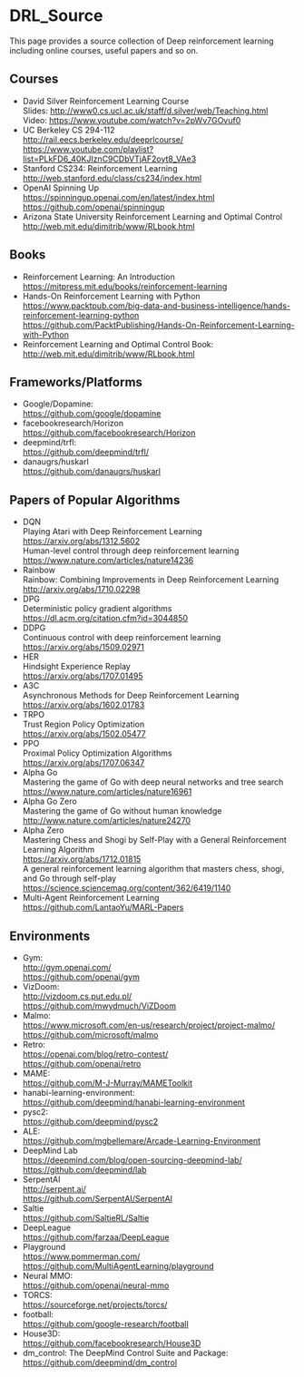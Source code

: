 # DRL_Source
This page provides a source collection of Deep reinforcement learning including online courses, useful papers and so on.
## Courses
* David Silver Reinforcement Learning Course <br>
Slides: http://www0.cs.ucl.ac.uk/staff/d.silver/web/Teaching.html<br>
Video: https://www.youtube.com/watch?v=2pWv7GOvuf0
* UC Berkeley CS 294-112<br>
http://rail.eecs.berkeley.edu/deeprlcourse/<br>
https://www.youtube.com/playlist?list=PLkFD6_40KJIznC9CDbVTjAF2oyt8_VAe3<br>
* Stanford CS234: Reinforcement Learning<br>
http://web.stanford.edu/class/cs234/index.html<br>
* OpenAI Spinning Up<br>
https://spinningup.openai.com/en/latest/index.html<br>
https://github.com/openai/spinningup<br>
* Arizona State University Reinforcement Learning and Optimal Control<br>
http://web.mit.edu/dimitrib/www/RLbook.html
## Books
* Reinforcement Learning: An Introduction<br>
https://mitpress.mit.edu/books/reinforcement-learning<br>
* Hands-On Reinforcement Learning with Python<br>
https://www.packtpub.com/big-data-and-business-intelligence/hands-reinforcement-learning-python<br>
https://github.com/PacktPublishing/Hands-On-Reinforcement-Learning-with-Python<br>
* Reinforcement Learning and Optimal Control Book:<br>
http://web.mit.edu/dimitrib/www/RLbook.html<br>
## Frameworks/Platforms
* Google/Dopamine:<br>
https://github.com/google/dopamine<br>
* facebookresearch/Horizon<br>
https://github.com/facebookresearch/Horizon <br>
* deepmind/trfl:<br>
https://github.com/deepmind/trfl/ <br>
* danaugrs/huskarl<br>
https://github.com/danaugrs/huskarl
## Papers of Popular Algorithms
* DQN<br>
Playing Atari with Deep Reinforcement Learning<br>
https://arxiv.org/abs/1312.5602<br>
Human-level control through deep reinforcement learning<br>
https://www.nature.com/articles/nature14236<br>
* Rainbow<br>
Rainbow: Combining Improvements in Deep Reinforcement Learning<br>
http://arxiv.org/abs/1710.02298<br>
* DPG<br>
Deterministic policy gradient algorithms<br>
	https://dl.acm.org/citation.cfm?id=3044850<br>
* DDPG<br>
Continuous control with deep reinforcement learning<br>
https://arxiv.org/abs/1509.02971<br>
* HER <br>
Hindsight Experience Replay<br>
	https://arxiv.org/abs/1707.01495<br>
* A3C<br>
Asynchronous Methods for Deep Reinforcement Learning<br>
https://arxiv.org/abs/1602.01783<br>
* TRPO<br>
Trust Region Policy Optimization <br>
https://arxiv.org/abs/1502.05477<br>
* PPO<br>
Proximal Policy Optimization Algorithms <br>
https://arxiv.org/abs/1707.06347<br>
* Alpha Go<br>
Mastering the game of Go with deep neural networks and tree search<br>
	https://www.nature.com/articles/nature16961<br>
* Alpha Go Zero<br>
Mastering the game of Go without human knowledge<br>
http://www.nature.com/articles/nature24270<br>
* Alpha Zero<br>
Mastering Chess and Shogi by Self-Play with a General Reinforcement Learning Algorithm<br>
https://arxiv.org/abs/1712.01815<br>
A general reinforcement learning algorithm that masters chess, shogi, and Go through self-play<br>
https://science.sciencemag.org/content/362/6419/1140<br>
* Multi-Agent Reinforcement Learning<br>
https://github.com/LantaoYu/MARL-Papers<br>

## Environments
* Gym: <br>
http://gym.openai.com/<br>
https://github.com/openai/gym<br>
* VizDoom: <br>
http://vizdoom.cs.put.edu.pl/<br>
https://github.com/mwydmuch/ViZDoom<br>
* Malmo: <br>
https://www.microsoft.com/en-us/research/project/project-malmo/<br>
https://github.com/microsoft/malmo<br>
* Retro: <br>
https://openai.com/blog/retro-contest/<br>
https://github.com/openai/retro<br>
* MAME: <br>
https://github.com/M-J-Murray/MAMEToolkit<br>
* hanabi-learning-environment: <br>
https://github.com/deepmind/hanabi-learning-environment<br>
* pysc2: <br>
https://github.com/deepmind/pysc2<br>
* ALE:<br>
https://github.com/mgbellemare/Arcade-Learning-Environment<br>
* DeepMind Lab<br>
https://deepmind.com/blog/open-sourcing-deepmind-lab/<br>
https://github.com/deepmind/lab<br>
* SerpentAI<br>
http://serpent.ai/<br>
https://github.com/SerpentAI/SerpentAI<br>
* Saltie<br>
https://github.com/SaltieRL/Saltie<br>
* DeepLeague<br>
https://github.com/farzaa/DeepLeague<br>
* Playground<br>
https://www.pommerman.com/<br>
https://github.com/MultiAgentLearning/playground<br>
* Neural MMO: <br>
https://github.com/openai/neural-mmo<br>
* TORCS:<br>
https://sourceforge.net/projects/torcs/<br>
* football:<br>
https://github.com/google-research/football<br>
* House3D:<br>
https://github.com/facebookresearch/House3D<br>
* dm_control: The DeepMind Control Suite and Package:<br>
https://github.com/deepmind/dm_control<br>
